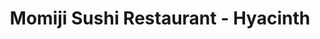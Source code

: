 ---
layout: place
title: "Momiji Sushi Restaurant - Hyacinth"
permalink: /oregon/salem/momiji-sushi-restaurant-hyacinth.html
stateAbbr: OR
stateName: Oregon
cityName: Salem
place_id: ChIJa_QBU7b_v1QR3wX8EuRNiJI
photos:
  - name: >-
      places/ChIJa_QBU7b_v1QR3wX8EuRNiJI/photos/AUy1YQ2IlMix0dStbxFkPZHv0shZVQvdQ_QScdiO33-PP6LpjslpUTD75HaADGxOSKyrYxWzXLyD4YRCWZWdZVob640tVzeuLYa8mPgE0sXKzT_oz3_CxkZBGI036lQTRQI96S6j361SSvkD2vjCFH1eZkpUsz3P-zlBOMGtW78LxmuWuAqkh01UV47ClYn241T6x9Iob2wewDkH06gB_kxUaqCDL99wkudS2u8o5ls7qJPe-TfJl1Jj1-Fp1VMKW3Oow-9CmtTHUPM3SKDuKkaRbHdI2Cpodyh49ehHUOzumr6y_w
    widthPx: 1024
    heightPx: 576
    authorAttributions:
      - displayName: Momiji Sushi Restaurant - Hyacinth
        uri: https://maps.google.com/maps/contrib/116474513234322040963
        photoUri: >-
          https://lh3.googleusercontent.com/a-/ALV-UjV8L8uEFOwFnYMK15HoXH03Z4X7njYaQkyEw4Za1pBZufJvHoDc=s100-p-k-no-mo
    flagContentUri: >-
      https://www.google.com/local/imagery/report/?cb_client=maps_api_places.places_api&image_key=!1e10!2sAF1QipPzvXv1cX5_AKqjyL5Muf_q4Q5iwVFzbzI9BWE-&hl=en-US
    googleMapsUri: >-
      https://www.google.com/maps/place//data=!3m4!1e2!3m2!1sAF1QipPzvXv1cX5_AKqjyL5Muf_q4Q5iwVFzbzI9BWE-!2e10!4m2!3m1!1s0x54bfffb65301f46b:0x92884de412fc05df
  - name: >-
      places/ChIJa_QBU7b_v1QR3wX8EuRNiJI/photos/AUy1YQ0mkGXGvVqjlUa1AESc8xyBMW-aRFBy9Xp_ZlmQ5NcGlEORI5UPbBNsmW3P5qIO8ej4o4ng9635Eh11yEQ-wr7SumosgKp1OfLJAzoGgoxIS9gni-DlfKkUOTZq4kxYMRqErxZc6E2y14Fm_N4SzHHAVYvdjpvVBAFhniJd1uStBU0tlhySM19F4rkFhmVz9Ta1zQ_3-BN5FdRWUff323TD1CEIN_lZGqXwnOCHTVlV8BfT6mmLtqmGtWeAyfXJfEWKDYnKDXTHbl0joD667wXpbcc9RAwwzvH173OcY_XhpA
    widthPx: 1024
    heightPx: 576
    authorAttributions:
      - displayName: Momiji Sushi Restaurant - Hyacinth
        uri: https://maps.google.com/maps/contrib/116474513234322040963
        photoUri: >-
          https://lh3.googleusercontent.com/a-/ALV-UjV8L8uEFOwFnYMK15HoXH03Z4X7njYaQkyEw4Za1pBZufJvHoDc=s100-p-k-no-mo
    flagContentUri: >-
      https://www.google.com/local/imagery/report/?cb_client=maps_api_places.places_api&image_key=!1e10!2sAF1QipNHArb8xWlqL1J291UAEpYaJ76V1WBM37Vo1Dkd&hl=en-US
    googleMapsUri: >-
      https://www.google.com/maps/place//data=!3m4!1e2!3m2!1sAF1QipNHArb8xWlqL1J291UAEpYaJ76V1WBM37Vo1Dkd!2e10!4m2!3m1!1s0x54bfffb65301f46b:0x92884de412fc05df
  - name: >-
      places/ChIJa_QBU7b_v1QR3wX8EuRNiJI/photos/AUy1YQ0OqJ95O4ohmdiRtdLO0iCV5fto0wJaT1fM7tYn9M3RUD7MYbOltE1WUV1vuznbryzX9sM_t7aPLEOnWnBE6MY-MCundOQYOni7BWH5R75cmzEpg82eGhJ6qZ0q07D76SPszlVjoTpiyQlTsWC64YpDpiF79N_7pqvBMCBFfrU4RtgpvjqC00OYJW3g9CaEAKiL9CIc-mHeotXCK13dcODTxy0h5wp6QLnriI1AZ41ueqzbkVKz0VLynA5ptKujTbvtUakqcqGZgsdTCKteriM-cpTSgDt7I0g-B9VjDJvu0A
    widthPx: 1024
    heightPx: 576
    authorAttributions:
      - displayName: Momiji Sushi Restaurant - Hyacinth
        uri: https://maps.google.com/maps/contrib/116474513234322040963
        photoUri: >-
          https://lh3.googleusercontent.com/a-/ALV-UjV8L8uEFOwFnYMK15HoXH03Z4X7njYaQkyEw4Za1pBZufJvHoDc=s100-p-k-no-mo
    flagContentUri: >-
      https://www.google.com/local/imagery/report/?cb_client=maps_api_places.places_api&image_key=!1e10!2sAF1QipM06O1eUvtJk20a9DEHm2nWhpyJtjQFluMX9tRs&hl=en-US
    googleMapsUri: >-
      https://www.google.com/maps/place//data=!3m4!1e2!3m2!1sAF1QipM06O1eUvtJk20a9DEHm2nWhpyJtjQFluMX9tRs!2e10!4m2!3m1!1s0x54bfffb65301f46b:0x92884de412fc05df
  - name: >-
      places/ChIJa_QBU7b_v1QR3wX8EuRNiJI/photos/AUy1YQ3RcbLhNC1zuNiobRn4n-hxZQ65JbF65z4nUQ5M2q8DORgj1zDT359gebq1CUP21fuF-huURp5WzM2hFS9oKUDBDdfjZbNsD-nJvRuiwmZZsyFTs7hZ0BaHbHlcRIXH1bhGeO0X0gDjepEF1_oNJc5Vnh2PnumNi8kjGlSUoIU46HZRc-srxtizHR1R79DxhuRtJQx7rdteJe-qKRYLKinytfhd9sLrzP-YHVgrgXp7qwIbuM3hS0CXbWCw8LJN1kRQ2vIligY6TWe2hTvtfXsO9y2X4iVfP_IA4baAXevaCw
    widthPx: 800
    heightPx: 800
    authorAttributions:
      - displayName: Momiji Sushi Restaurant - Hyacinth
        uri: https://maps.google.com/maps/contrib/116474513234322040963
        photoUri: >-
          https://lh3.googleusercontent.com/a-/ALV-UjV8L8uEFOwFnYMK15HoXH03Z4X7njYaQkyEw4Za1pBZufJvHoDc=s100-p-k-no-mo
    flagContentUri: >-
      https://www.google.com/local/imagery/report/?cb_client=maps_api_places.places_api&image_key=!1e10!2sAF1QipO9acU-1KFS3vDK83NFiDNQKnw6sGUFBfx21ves&hl=en-US
    googleMapsUri: >-
      https://www.google.com/maps/place//data=!3m4!1e2!3m2!1sAF1QipO9acU-1KFS3vDK83NFiDNQKnw6sGUFBfx21ves!2e10!4m2!3m1!1s0x54bfffb65301f46b:0x92884de412fc05df
  - name: >-
      places/ChIJa_QBU7b_v1QR3wX8EuRNiJI/photos/AUy1YQ3gU-0ZR_kJ1TQ8--RNyfPlRjYZl_Q5ZbsbhtZZIfk1PHMRmWW7mp7WnqP0nSP_gPsuE3KhcwJ25PpBeZXGzRagQbp1Dj1ZEgHWIZPOrD5e56K1lqnzmkjwdwvT-QhXmdJrE1xD1NlMMVYJyxEAaJ97YrysHm8hdaaDZYGEi345UpOWrXI1BlMvUwX7qMelYmYy_R4ES0Lj7JE5CCwtVSlnmd9ET7M8msjTcDUcyYpYYi-48lysn0N3-e9oFLgRMIo5GSorn0fud3-LhiwFw9KPCUSaaCnnHfakO40UWqB9Cg
    widthPx: 1024
    heightPx: 576
    authorAttributions:
      - displayName: Momiji Sushi Restaurant - Hyacinth
        uri: https://maps.google.com/maps/contrib/116474513234322040963
        photoUri: >-
          https://lh3.googleusercontent.com/a-/ALV-UjV8L8uEFOwFnYMK15HoXH03Z4X7njYaQkyEw4Za1pBZufJvHoDc=s100-p-k-no-mo
    flagContentUri: >-
      https://www.google.com/local/imagery/report/?cb_client=maps_api_places.places_api&image_key=!1e10!2sAF1QipMhoVjN-CKhO6DZ3WXsB9y6FUbFjxbcyoz3cWrM&hl=en-US
    googleMapsUri: >-
      https://www.google.com/maps/place//data=!3m4!1e2!3m2!1sAF1QipMhoVjN-CKhO6DZ3WXsB9y6FUbFjxbcyoz3cWrM!2e10!4m2!3m1!1s0x54bfffb65301f46b:0x92884de412fc05df
  - name: >-
      places/ChIJa_QBU7b_v1QR3wX8EuRNiJI/photos/AUy1YQ3OFt1CsSBnaawdxM8UMvfcc4K4M-MAso2KKjzpGQO_6d9jZgb0HfOslGkHJPXmN_nagm5yqa67gZVeSUnZXAp1_xtLZ670uY508-yO5IiaVkeYviCki_acmK9qSbfqK7Pu3Cjn52wFYEzS8_HBYS6Yt9HxdKE9ka2bDZICKVmzN8LiOJ5Ir4T_f_njf7aJDAa_9KPt1O790axr1Rx-YXXKSsYSf_TSrV7TGXEzskIQM1c3bOfIvB1vxis-BqBobAEsnp3i7foASxq_y3zCsIpFcA_6wuTUAvInFjf-MGGwKA
    widthPx: 1024
    heightPx: 576
    authorAttributions:
      - displayName: Momiji Sushi Restaurant - Hyacinth
        uri: https://maps.google.com/maps/contrib/116474513234322040963
        photoUri: >-
          https://lh3.googleusercontent.com/a-/ALV-UjV8L8uEFOwFnYMK15HoXH03Z4X7njYaQkyEw4Za1pBZufJvHoDc=s100-p-k-no-mo
    flagContentUri: >-
      https://www.google.com/local/imagery/report/?cb_client=maps_api_places.places_api&image_key=!1e10!2sAF1QipMEtsZXnL1T-RMjxPCnJNetX-oM9HX6jua_tsOO&hl=en-US
    googleMapsUri: >-
      https://www.google.com/maps/place//data=!3m4!1e2!3m2!1sAF1QipMEtsZXnL1T-RMjxPCnJNetX-oM9HX6jua_tsOO!2e10!4m2!3m1!1s0x54bfffb65301f46b:0x92884de412fc05df
  - name: >-
      places/ChIJa_QBU7b_v1QR3wX8EuRNiJI/photos/AUy1YQ2quJjoLwnsV-ww1hAEidZjvlPB7SHjOzaxm053h5Z1mohJemk_pBkeaiZ6Gpo9AGNj2Es-7ulJhhXqzmFUgOZoTSg2CIQZfeqyHLJLG_6r8jqwxiPQE0ViGzuXrpp1-Wm9eUMtL1yoa10P8Cp_xWy9W0yxFmnWJZ95Wt1bWpMn5aVw7-ufrfpZtm5aXfzfJICDXIVhSE2ZnDLuejqupqyzG7hJ4Bg4A-a_8e2uy8vJ6Hlx26RGpLtQ0fBNVX_Gs3zm9tdZ67DhkD5WzEW2YAHboVI-Nh28ENR8olju_MFf3Q
    widthPx: 1000
    heightPx: 1000
    authorAttributions:
      - displayName: Momiji Sushi Restaurant - Hyacinth
        uri: https://maps.google.com/maps/contrib/116474513234322040963
        photoUri: >-
          https://lh3.googleusercontent.com/a-/ALV-UjV8L8uEFOwFnYMK15HoXH03Z4X7njYaQkyEw4Za1pBZufJvHoDc=s100-p-k-no-mo
    flagContentUri: >-
      https://www.google.com/local/imagery/report/?cb_client=maps_api_places.places_api&image_key=!1e10!2sAF1QipNmVvAamOu7CdRnzf9-yiZMKhJdxu2Xc5ffpOC5&hl=en-US
    googleMapsUri: >-
      https://www.google.com/maps/place//data=!3m4!1e2!3m2!1sAF1QipNmVvAamOu7CdRnzf9-yiZMKhJdxu2Xc5ffpOC5!2e10!4m2!3m1!1s0x54bfffb65301f46b:0x92884de412fc05df
  - name: >-
      places/ChIJa_QBU7b_v1QR3wX8EuRNiJI/photos/AUy1YQ1mmtteGdwr1MQ6GIZd_O_sqBBqHulsG7NVADVOeeOR94merUwOZl_GjPIj1Fnf1VlIukN0WNHGtP9ari2NJPAx3BPlthVDutBRIetuMxKWMh3p1hNPJ5sGUApuA6cCKlczrnJeMvyKnM39NFUeL_4nA1Bk-hUdqWqyhL9swoo4UlILW9T_DjZCAO5uxmbXwphRLLcf9EVIeNdZamgVxfw1gzArzrDDzlJCl1dNWZTF8SEdhI7E4698GIUvZuFUCM_M5VkSScADanTb26Kg5l6_gnTE-z9daGbBWG1o7PTJjg
    widthPx: 1024
    heightPx: 576
    authorAttributions:
      - displayName: Momiji Sushi Restaurant - Hyacinth
        uri: https://maps.google.com/maps/contrib/116474513234322040963
        photoUri: >-
          https://lh3.googleusercontent.com/a-/ALV-UjV8L8uEFOwFnYMK15HoXH03Z4X7njYaQkyEw4Za1pBZufJvHoDc=s100-p-k-no-mo
    flagContentUri: >-
      https://www.google.com/local/imagery/report/?cb_client=maps_api_places.places_api&image_key=!1e10!2sAF1QipOT78MyBp6QJv5dZzA8Puz3z_ITpTONNcvW42F-&hl=en-US
    googleMapsUri: >-
      https://www.google.com/maps/place//data=!3m4!1e2!3m2!1sAF1QipOT78MyBp6QJv5dZzA8Puz3z_ITpTONNcvW42F-!2e10!4m2!3m1!1s0x54bfffb65301f46b:0x92884de412fc05df
  - name: >-
      places/ChIJa_QBU7b_v1QR3wX8EuRNiJI/photos/AUy1YQ1VaENQNCkRXV5Wi25jyM1FSUGHE88ZBBMOOZH8UI3HC8_89Nl6tYAPBcAmdxgt0Bf8b6bnfcPPeK_JF8qfOwAxlHdmjzTBbaNwyH8vq8lOxKNnPS_dcETS684dWwwlwVUp347jQPl4h2Be9USkY7kFhJUNzT2bDKzPDuTiBhV_zhZlFn1soYHlp22KqnavTrzryGG1QdFSB8v5NKuvDGTGCvK3wNGXLggLw-L09RhIArmdxuELH2-80kkPjccJBCmI3-xlB0IPVEe4__zo4XLii32_P2WxB3CJWB6CSGx7Xw
    widthPx: 1024
    heightPx: 576
    authorAttributions:
      - displayName: Momiji Sushi Restaurant - Hyacinth
        uri: https://maps.google.com/maps/contrib/116474513234322040963
        photoUri: >-
          https://lh3.googleusercontent.com/a-/ALV-UjV8L8uEFOwFnYMK15HoXH03Z4X7njYaQkyEw4Za1pBZufJvHoDc=s100-p-k-no-mo
    flagContentUri: >-
      https://www.google.com/local/imagery/report/?cb_client=maps_api_places.places_api&image_key=!1e10!2sAF1QipN9qNPiHSjMmHLCp9OLblAuJ_Xgel40jlfL0UGB&hl=en-US
    googleMapsUri: >-
      https://www.google.com/maps/place//data=!3m4!1e2!3m2!1sAF1QipN9qNPiHSjMmHLCp9OLblAuJ_Xgel40jlfL0UGB!2e10!4m2!3m1!1s0x54bfffb65301f46b:0x92884de412fc05df
  - name: >-
      places/ChIJa_QBU7b_v1QR3wX8EuRNiJI/photos/AUy1YQ3zMlHRdQ6RkIdwK5vWaIjMFw8e4pIXOMyBbnVtcepF7OFQwPjDZCP6HHGHpJFYZHNjLqJJpqwGC41VDVn1W5O4bfg6w8zWHn-pY51cuXdi9pJGbOw6Y36HOn1ZnPzEtQQxjDglLKc40IexuFIABM9CES1fTVTVzA-rX4mBe_muQh6qGaww6taHAFR11YZwSV9P7dmTvgR-n_MDZJRoPldBJe-TrVXEX8lt0UvF5KrG3mvwEcrJIKHCndoEJ4jtV2fxACk4IuoQEgJ7lRNm6_RtIcg12KTfjdrsOdwsqm_jHg
    widthPx: 1024
    heightPx: 576
    authorAttributions:
      - displayName: Momiji Sushi Restaurant - Hyacinth
        uri: https://maps.google.com/maps/contrib/116474513234322040963
        photoUri: >-
          https://lh3.googleusercontent.com/a-/ALV-UjV8L8uEFOwFnYMK15HoXH03Z4X7njYaQkyEw4Za1pBZufJvHoDc=s100-p-k-no-mo
    flagContentUri: >-
      https://www.google.com/local/imagery/report/?cb_client=maps_api_places.places_api&image_key=!1e10!2sAF1QipOZ7DHoTiVNnH8KXASe0vcYORkStwRw8pEpKxty&hl=en-US
    googleMapsUri: >-
      https://www.google.com/maps/place//data=!3m4!1e2!3m2!1sAF1QipOZ7DHoTiVNnH8KXASe0vcYORkStwRw8pEpKxty!2e10!4m2!3m1!1s0x54bfffb65301f46b:0x92884de412fc05df
address: 2195 Hyacinth St NE, Salem, OR 97301, USA
street: 2195 Hyacinth St NE
city: Salem
state: OR
zip: '97301'
country: USA
neighborhood: Northgate
latitude: '44.981132'
longitude: '-123.001533'
accessibility_options:
  wheelchairAccessibleParking: true
  wheelchairAccessibleEntrance: true
  wheelchairAccessibleRestroom: true
  wheelchairAccessibleSeating: true
business_status: OPERATIONAL
name: Momiji Sushi Restaurant - Hyacinth
google_maps_links:
  directionsUri: >-
    https://www.google.com/maps/dir//''/data=!4m7!4m6!1m1!4e2!1m2!1m1!1s0x54bfffb65301f46b:0x92884de412fc05df!3e0
  placeUri: https://maps.google.com/?cid=10558774968336516575
  writeAReviewUri: >-
    https://www.google.com/maps/place//data=!4m3!3m2!1s0x54bfffb65301f46b:0x92884de412fc05df!12e1
  reviewsUri: >-
    https://www.google.com/maps/place//data=!4m4!3m3!1s0x54bfffb65301f46b:0x92884de412fc05df!9m1!1b1
  photosUri: >-
    https://www.google.com/maps/place//data=!4m3!3m2!1s0x54bfffb65301f46b:0x92884de412fc05df!10e5
primary_type: Japanese Restaurant
opening_hours:
  regular: null
  current: null
secondary_opening_hours:
  regular:
    weekdayDescriptions: null
    type: null
  current:
    weekdayDescriptions: null
    type: null
phone: null
price_level: null
price_range: null
rating: null
rating_count: 0
website: null
description: null
reviews: null
parking_options: null
payment_options: null
allow_dogs: null
curbside_pickup: null
delivery: null
dine_in: null
good_for_children: null
good_for_groups: null
good_for_sports: null
live_music: null
menu_for_children: null
outdoor_seating: null
reservable: null
restroom: null
serves_beer: null
serves_breakfast: null
serves_brunch: null
serves_cocktails: null
serves_coffee: null
serves_dinner: null
serves_dessert: null
serves_lunch: null
serves_vegetarian_food: null
serves_wine: null
takeout: null
slug: Momiji-Sushi-Restaurant-Hyacinth

---